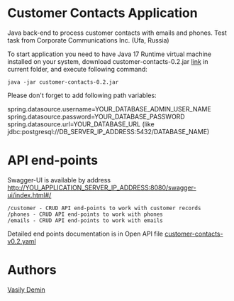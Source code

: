 # Customer Contacts Application

Java back-end to process customer contacts with emails and phones. Test task from Corporate Communications Inc. 
(Ufa, Russia)

To start application you need to have Java 17 Runtime virtual machine installed on your system, download 
customer-contacts-0.2.jar [link](https://github.com/CatOgre70/customer-contacts/blob/5550710efd6b2aea1f48880b7c40c20afb7ae46a/customer-contacts-0.2.jar) in current folder, and execute following command:

    java -jar customer-contacts-0.2.jar

Please don't forget to add following path variables:

spring.datasource.username=YOUR_DATABASE_ADMIN_USER_NAME  
spring.datasource.password=YOUR_DATABASE_PASSWORD  
spring.datasource.url=YOUR_DATABASE_URL (like jdbc:postgresql://DB_SERVER_IP_ADDRESS:5432/DATABASE_NAME)

# API end-points

Swagger-UI is available by address <http://YOU_APPLICATION_SERVER_IP_ADDRESS:8080/swagger-ui/index.html#/>

    /customer - CRUD API end-points to work with customer records
    /phones - CRUD API end-points to work with phones
    /emails - CRUD API end-points to work with emails

Detailed end points documentation is in Open API file [customer-contacts-v0.2.yaml](https://github.com/CatOgre70/customer-contacts/blob/master/customer-contacts-v0.2.yaml) 

# Authors

[Vasily Demin](https://github.com/CatOgre70)